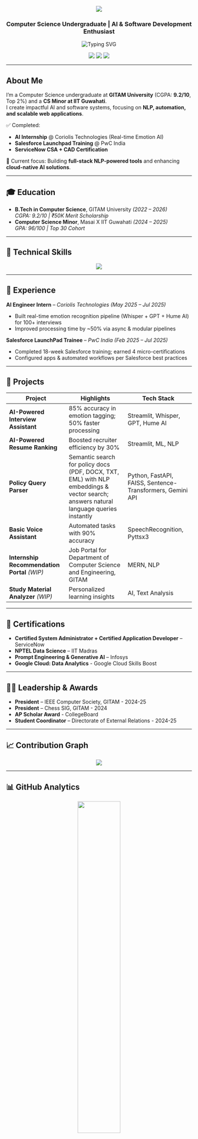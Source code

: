 <!-- NAME HEADER -->
<p align="center">
<img src="https://capsule-render.vercel.app/api?type=waving&color=9955BB&height=120&section=header&text=Lakshmi%20Tejaswini%20Srimathirumala%20Pallerlamudi&fontSize=25&fontColor=ffffff&animation=fadeIn&fontAlignY=35&font=Playfair%20Display" />
</p>

<h3 align="center">Computer Science Undergraduate | AI & Software Development Enthusiast </h3>

<!-- Typing Animation -->
<p align="center">
  <img src="https://readme-typing-svg.demolab.com?font=Fira+Code&size=18&pause=1000&color=DFC5FE&center=true&vCenter=true&width=800&height=45&lines=AI+Engineer+%7C+Data+Scientist+%7C+Full-Stack+Developer;ServiceNow+CSA+%2B+CAD+Certified;Cloud+%7C+NLP+%7C+Emotion+AI+%7C+LLMs;IEEE+CS+President" alt="Typing SVG" />
</p>

<!-- CONTACT BADGES -->
<p align="center">
  <a href="mailto:ltejaswinistp@gmail.com"><img src="https://img.shields.io/badge/Email-D14836?style=for-the-badge&logo=gmail&logoColor=white"></a>
  <a href="https://linkedin.com/in/lakshmitejaswinis"><img src="https://img.shields.io/badge/LinkedIn-0A66C2?style=for-the-badge&logo=linkedin&logoColor=white"></a>
  <a href="https://github.com/lsrimathirumala"><img src="https://img.shields.io/badge/GitHub-171515?style=for-the-badge&logo=github&logoColor=white"></a>
</p>

---

## About Me
I’m a Computer Science undergraduate at **GITAM University** (CGPA: **9.2/10**, Top 2%) and a **CS Minor at IIT Guwahati**.  
I create impactful AI and software systems, focusing on **NLP, automation, and scalable web applications**.  

✅ Completed:
- **AI Internship** @ Coriolis Technologies (Real-time Emotion AI)  
- **Salesforce Launchpad Training** @ PwC India  
- **ServiceNow CSA + CAD Certification**  

🎯 Current focus: Building **full-stack NLP-powered tools** and enhancing **cloud-native AI solutions**.

---

## 🎓 Education
- **B.Tech in Computer Science**, GITAM University _(2022 – 2026)_  
  _CGPA: 9.2/10 | ₹50K Merit Scholarship_  
- **Computer Science Minor**, Masai X IIT Guwahati _(2024 – 2025)_  
  _GPA: 96/100 | Top 30 Cohort_

---

## 🔧 Technical Skills
<p align="center">
  <img src="https://skillicons.dev/icons?i=python,java,cpp,javascript,mongodb,streamlit,html,css,git,mysql" />
</p>

---

## 💼 Experience
**AI Engineer Intern** – *Coriolis Technologies* _(May 2025 – Jul 2025)_  
- Built real-time emotion recognition pipeline (Whisper + GPT + Hume AI) for 100+ interviews  
- Improved processing time by ~50% via async & modular pipelines  

**Salesforce LaunchPad Trainee** – *PwC India* _(Feb 2025 – Jul 2025)_  
- Completed 18-week Salesforce training; earned 4 micro-certifications  
- Configured apps & automated workflows per Salesforce best practices  

---

## 🚀 Projects
| Project | Highlights | Tech Stack |
|--------|------------|------------|
| **AI-Powered Interview Assistant** | 85% accuracy in emotion tagging; 50% faster processing | Streamlit, Whisper, GPT, Hume AI |
| **AI-Powered Resume Ranking** | Boosted recruiter efficiency by 30% | Streamlit, ML, NLP |
| **Policy Query Parser** | Semantic search for policy docs (PDF, DOCX, TXT, EML) with NLP embeddings & vector search; answers natural language queries instantly | Python, FastAPI, FAISS, Sentence-Transformers, Gemini API |
| **Basic Voice Assistant** | Automated tasks with 90% accuracy | SpeechRecognition, Pyttsx3 |
| **Internship Recommendation Portal** _(WIP)_ | Job Portal for Department of Computer Science and Engineering, GITAM | MERN, NLP |
| **Study Material Analyzer** _(WIP)_ | Personalized learning insights | AI, Text Analysis |

---

## 🏅 Certifications
- **Certified System Administrator + Certified Application Developer** – ServiceNow  
- **NPTEL Data Science** – IIT Madras  
- **Prompt Engineering & Generative AI** – Infosys  
- **Google Cloud: Data Analytics** - Google Cloud Skills Boost

---

## 👩‍💼 Leadership & Awards
- **President** – IEEE Computer Society, GITAM - 2024-25
- **President** – Chess SIG, GITAM - 2024
- **AP Scholar Award**  - CollegeBoard
- **Student Coordinator** – Directorate of External Relations - 2024-25

---

## 📈 Contribution Graph
<p align="center">
  <img src="https://github-readme-activity-graph.vercel.app/graph?username=lsrimathirumala&theme=react-dark" />
</p>

---

## 📊 GitHub Analytics
<p align="center">
  <img src="https://github-readme-stats.vercel.app/api/top-langs/?username=lsrimathirumala&layout=compact&theme=radical" width="48%" />
</p>

---

## 📌 Recent Projects
<!--START_SECTION:recent_repos-->
- [DOM-JavaScript-Assignment](https://github.com/lsrimathirumala/DOM-JavaScript-Assignment) — No description
- [Personal-Budget-Tracker](https://github.com/lsrimathirumala/Personal-Budget-Tracker) — No description
- [HTML-CSS-Comprehensive-Assignment](https://github.com/lsrimathirumala/HTML-CSS-Comprehensive-Assignment) — No description
- [Policy_Query_Parser](https://github.com/lsrimathirumala/Policy_Query_Parser) — Collaborative work with Yoshitha Maddineni and Lasya Priya Korada
- [lsrimathirumala](https://github.com/lsrimathirumala/lsrimathirumala) — Personal Repo
<!--END_SECTION:recent_repos-->

---

<p align="center">
  <img src="https://capsule-render.vercel.app/api?type=waving&color=FF6B81&height=120&section=footer" />
</p>
